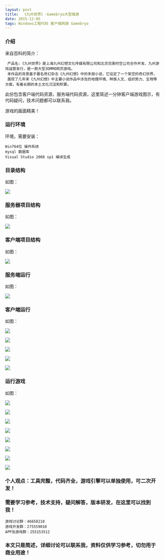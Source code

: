 ```yaml
---
layout: post
title:  《九州世界》-Gamebryo大型端游
date: 2015-12-05
tags: Windows工程代码 客户端网游 Gamebryo
---
```



### 介绍


来自百科的简介：

	 产品名:《九州世界》是上海九州幻想文化传媒有限公司和北京完美时空公司合作开发，九州游戏运营发行，是一款大型3DMMO网页游戏。
	 本作品的背景基于著名奇幻杂志《九州幻想》中的多部小说，它设定了一个架空的奇幻世界，
	 展现了几年来《九州幻想》中主要小说作品中涉及的地理环境、种族人文、组织势力、生物等方面，有着长期的本土文化沉淀和积累。


此份包含客户端代码资源，服务端代码资源，这里简述一分钟客户端游戏图示，有代码疑问，技术问题都可以联系我。

游戏的画面精美！


### 运行环境

环境，需要安装：

``` 
Win764位 操作系统
mysql 数据库
Visual Studio 2008 sp1 编译生成
``` 

### 目录结构

如图：

![](/images/posts/9z/9z-1.jpg)

### 服务器项目结构

如图：

![](/images/posts/9z/9z-2.jpg)

### 客户端项目结构

如图：

![](/images/posts/9z/9z-3.jpg)

### 服务端运行

如图：

![](/images/posts/9z/9z-4.jpg)

### 客户端运行

如图：

![](/images/posts/9z/9z-5.jpg)

![](/images/posts/9z/9z-6.jpg)

![](/images/posts/9z/9z-7.jpg)

![](/images/posts/9z/9z-8.jpg)

![](/images/posts/9z/9z-9.jpg)

### 运行游戏

如图：

![](/images/posts/9z/9z-10.jpg)

![](/images/posts/9z/9z-11.jpg)

![](/images/posts/9z/9z-12.jpg)

![](/images/posts/9z/9z-13.jpg)

![](/images/posts/9z/9z-14.jpg)

![](/images/posts/9z/9z-15.jpg)

![](/images/posts/9z/9z-16.jpg)

![](/images/posts/9z/9z-17.jpg)



### 个人观点：工具完整，代码齐全，游戏引擎可以单独使用，可二次开发！

### 需要学习参考，技术支持，疑问解答，版本研发，在这里可以找到我！

``` 
游戏讨论群：46658218
游戏开发群：275559010
APP及游戏群：255153512
``` 

### 本文只是简述，详细讨论可以联系我，资料仅供学习参考，切勿用于商业用途！